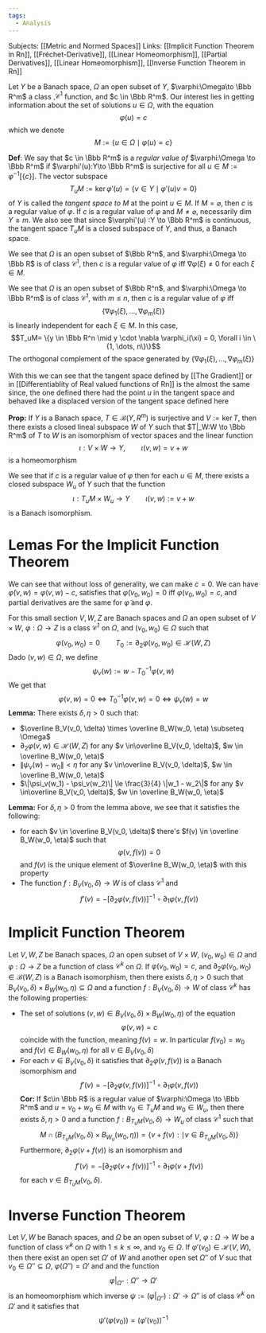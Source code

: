 ```yaml
---
tags:
  - Analysis
---
```

Subjects: [[Metric and Normed Spaces]]
Links: [[Implicit Function Theorem in Rn]], [[Fréchet-Derivative]], [[Linear Homeomorphism]], [[Partial Derivatives]], [[Linear Homeomorphism]], [[Inverse Function Theorem in Rn]]

Let $Y$ be a Banach space, $\Omega$ an open subset of $Y$, $\varphi:\Omega\to \Bbb R^m$ a class $¸\mathcal C ^1$ function, and $c \in \Bbb R^m$. Our interest lies in getting information about the set of solutions $u \in \Omega$, with the equation $$\varphi(u) = c$$which we denote $$M := \{u \in \Omega \mid \varphi(u) = c\}$$

**Def**: We say that $c \in \Bbb R^m$ is a *regular value of* $\varphi:\Omega \to \Bbb R^m$ if $\varphi'(u):Y\to \Bbb R^m$ is surjective for all $u \in M := \varphi^{-1}[\{c\}]$.  The vector subspace $$T_uM := \ker{\varphi'(u)} = \{ v \in Y \mid \varphi'(u) v = 0\}$$ of $Y$ is called the *tangent space to* $M$ at the point $u \in M$. 
If $M = \varnothing$, then $c$ is a regular value of $\varphi$. If $c$ is a regular value of $\varphi$ and $M \ne \varnothing$, necessarily $\dim Y \ge m$. We also see that since $\varphi'(u) :Y \to \Bbb R^m$ is continuous, the tangent space $T_uM$ is a closed subspace of $Y$, and thus, a Banach space. 

We see that $\Omega$ is an open subset of $\Bbb R^n$, and $\varphi:\Omega \to \Bbb R$ is of class $\mathcal C^1$, then $c$ is a regular value of $\varphi$ iff $\nabla \varphi(\xi) \ne 0$ for each $\xi \in M$.

We see that $\Omega$ is an open subset of $\Bbb R^n$, and $\varphi:\Omega \to \Bbb R^m$ is of class $\mathcal C^1$, with $m \le n$, then $c$ is a regular value of $\varphi$ iff $$
\{\nabla \varphi_1(\xi), \dots, \nabla \varphi_m(\xi)\}$$is linearly independent for each $\xi \in M$. In this case, $$T_uM= \{y \in \Bbb R^n \mid y \cdot \nabla \varphi_i(\xi) = 0, \forall i \in \{1, \dots, n\}\}$$
The orthogonal complement of the space generated by $\{\nabla \varphi_1(\xi), \dots, \nabla \varphi_m(\xi)\}$

With this we can see that the tangent space defined by [[The Gradient]] or in [[Differentiablity of Real valued functions of Rn]] is the almost the same since, the one defined there had the point $u$ in the tangent space and behaved like a displaced version of the tangent space defined here

**Prop:** If $Y$ is a Banach space, $T \in \mathcal B(Y, R^m)$ is surjective and $V := \ker T$, then there exists a closed lineal subspace $W$ of $Y$ such that $T|_W:W \to \Bbb R^m$   of $T$ to $W$ is an isomorphism of vector spaces and the linear function $$\iota: V\times W \to Y, \qquad  \iota(v, w) = v+w$$is a homeomorphism

We see that if $c$ is a regular value of $\varphi$ then for each $u \in M$, there exists a closed subspace $W_u$ of $Y$ such that the function $$\iota: T_uM \times W_u \to Y \qquad \iota(v, w) := v+w$$is a Banach isomorphism.

# Lemas For the Implicit Function Theorem

We can see that without loss of generality, we can make $c= 0$. We can have $\tilde \varphi (v, w) = \varphi(v, w) -c$, satisfies that $\tilde \varphi(v_0, w_0) = 0$ iff $\varphi(v_0, w_0) =c$, and partial derivatives are the same for $\tilde \varphi$ and $\varphi$.

For this small section $V, W, Z$ are Banach spaces and $\Omega$ an open subset of $V\times W$, $\varphi:\Omega\to Z$ is a class $\mathcal C^1$ on $\Omega$, and $(v_0, w_0)\in \Omega$ such that $$\varphi(v_0, w_0) = 0 \qquad T_0 := \partial_2\varphi(v_0, w_0) \in \mathcal H(W, Z)$$Dado $(v, w)\in \Omega$, we define $$\psi_v(w) := w-T_0^{-1}\varphi(v, w)$$
We get that $$\varphi(v, w) = 0 \iff T_0^{-1}\varphi(v, w) = 0 \iff \psi_v(w) =w$$
**Lemma:** There exists $\delta, \eta>0$ such that:
- $\overline B_V(v_0, \delta) \times \overline B_W(w_0, \eta) \subseteq \Omega$
- $\partial_2\varphi(v, w) \in \mathcal H(W, Z)$ for any $v \in\overline B_V(v_0, \delta)$, $w \in \overline B_W(w_0, \eta)$
- $\|\psi_v(w) - w_0\| <\eta$ for any $v \in\overline B_V(v_0, \delta)$, $w \in \overline B_W(w_0, \eta)$
- $\|\psi_v(w_1) - \psi_v(w_2)\| \le \frac{3}{4} \|w_1 - w_2\|$ for any $v \in\overline B_V(v_0, \delta)$, $w \in \overline B_W(w_0, \eta)$

**Lemma:** For $\delta, \eta>0$ from the lemma above, we see that it satisfies the following:
- for each $v \in \overline B_V(v_0, \delta)$ there's $f(v) \in \overline B_W(w_0, \eta)$ such that $$\varphi(v, f(v)) = 0$$and $f(v)$ is the unique element of $\overline B_W(w_0, \eta)$ with this property
- The function $f:B_V(v_0, \delta) \to W$ is of class $\mathcal C^1$ and $$f'(v) = -[\partial_2\varphi(v, f(v))] ^{-1}\circ \partial _1 \varphi(v, f(v))$$

# Implicit Function Theorem
Let $V, W, Z$ be Banach spaces, $\Omega$ an open subset of $V\times W$, $(v_0, w_0)\in \Omega$ and $\varphi:\Omega \to Z$ be a function of class $\mathcal C^k$ on $\Omega$. If $\varphi(v_0, w_0) = c$, and $\partial_2 \varphi(v_0, w_0) \in \mathcal B(W, Z)$ is a Banach isomorphism, then there exists $\delta, \eta>0$ such that $B_V(v_0, \delta) \times B_W(w_0, \eta) \subseteq \Omega$ and a function $f: B_V(v_0, \delta) \to W$ of class $\mathcal C^k$ has the following properties:
- The set of solutions $(v, w) \in B_V(v_0, \delta) \times B_W(w_0, \eta)$ of the equation $$\varphi(v, w)=c$$coincide with the function, meaning $f(v) = w$. In particular $f(v_0) = w_0$ and $f(v) \in B_W(w_0, \eta)$ for all $v \in B_V(v_0, \delta)$ 
- For each $v \in B_V(v_0, \delta)$ it satisfies that $\partial_2\varphi(v, f(v))$ is a Banach isomorphism and $$f'(v) = - [\partial_2\varphi(v, f(v))]^{-1} \circ \partial_1 \varphi(v, f(v))$$
**Cor:** If $c\in \Bbb R$ is a regular value of $\varphi:\Omega \to \Bbb R^m$ and $u = v_0+w_0\in M$ with $v_0 \in T_uM$ and $w_0 \in W_u$, then there exists $\delta, \eta>0$ and a function $f:B_{T_uM}(v_0, \delta) \to W_u$ of class $\mathcal C^1$ such that
$$M \cap (B_{T_uM}(v_0, \delta) \times B_{W_u}(w_0, \eta)) = \{v + f(v): \mid v \in B_{T_uM}(v_0, \delta)\}$$
Furthermore, $\partial_2 \varphi(v + f(v))$ is an isomorphism and $$f'(v) = -[\partial_2\varphi(v + f(v))]^{-1} \circ \partial_1\varphi(v+f(v))$$for each $v \in B_{T_uM}(v_0, \delta)$. 

# Inverse Function Theorem
Let $V, W$ be Banach spaces, and $\Omega$ be an open subset of $V$, $\varphi:\Omega \to W$ be a function of class $\mathcal C^k$ on $\Omega$ with $1 \le k \le \infty$, and $v_0 \in \Omega$. If $\varphi'(v_0) \in \mathcal H(V,W)$, then there exist an open set $\Omega'$ of $W$ and another open set $\Omega''$ of $V$ suc that $v_0 \in \Omega'' \subseteq \Omega$, $\varphi(\Omega'') = \Omega'$ and and the function $$\varphi|_{\Omega''}:\Omega'' \to \Omega'$$is an homeomorphism which inverse $\psi := (\varphi|_{\Omega''}):\Omega' \to \Omega''$ is of class $\mathcal C^k$ on $\Omega'$ and it satisfies that $$\psi'(\varphi(v_0)) = (\varphi'(v_0))^{-1}$$
